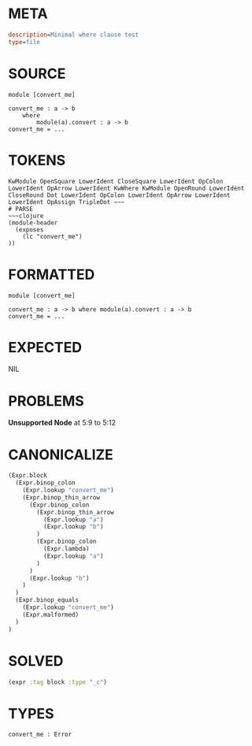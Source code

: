 # META
~~~ini
description=Minimal where clause test
type=file
~~~
# SOURCE
~~~roc
module [convert_me]

convert_me : a -> b
	where
		module(a).convert : a -> b
convert_me = ...
~~~
# TOKENS
~~~text
KwModule OpenSquare LowerIdent CloseSquare LowerIdent OpColon LowerIdent OpArrow LowerIdent KwWhere KwModule OpenRound LowerIdent CloseRound Dot LowerIdent OpColon LowerIdent OpArrow LowerIdent LowerIdent OpAssign TripleDot ~~~
# PARSE
~~~clojure
(module-header
  (exposes
    (lc "convert_me")
))
~~~
# FORMATTED
~~~roc
module [convert_me]

convert_me : a -> b where module(a).convert : a -> b
convert_me = ...
~~~
# EXPECTED
NIL
# PROBLEMS
**Unsupported Node**
at 5:9 to 5:12

# CANONICALIZE
~~~clojure
(Expr.block
  (Expr.binop_colon
    (Expr.lookup "convert_me")
    (Expr.binop_thin_arrow
      (Expr.binop_colon
        (Expr.binop_thin_arrow
          (Expr.lookup "a")
          (Expr.lookup "b")
        )
        (Expr.binop_colon
          (Expr.lambda)
          (Expr.lookup "a")
        )
      )
      (Expr.lookup "b")
    )
  )
  (Expr.binop_equals
    (Expr.lookup "convert_me")
    (Expr.malformed)
  )
)
~~~
# SOLVED
~~~clojure
(expr :tag block :type "_c")
~~~
# TYPES
~~~roc
convert_me : Error
~~~
